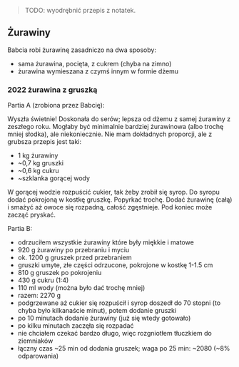 > TODO: wyodrębnić przepis z notatek.

Żurawiny
--------

Babcia robi żurawinę zasadniczo na dwa sposoby:
- sama żurawina, pocięta, z cukrem (chyba na zimno)
- żurawina wymieszana z czymś innym w formie dżemu


### 2022 żurawina z gruszką

Partia A (zrobiona przez Babcię):

Wyszła świetnie! Doskonała do serów; lepsza od dżemu z samej żurawiny z
zeszłego roku. Mogłaby być minimalnie bardziej żurawinowa (albo trochę mniej
słodka), ale niekoniecznie. Nie mam dokładnych proporcji, ale z grubsza przepis
jest taki:

- 1 kg żurawiny
- ~0,7 kg gruszki
- ~0,6 kg cukru
- ~szklanka gorącej wody

W gorącej wodzie rozpuścić cukier, tak żeby zrobił się syrop. Do syropu dodać
pokrojoną w kostkę gruszkę. Popyrkać trochę. Dodać żurawinę (całą) i smażyć aż
owoce się rozpadną, całość zgęstnieje. Pod koniec może zacząć pryskać.

Partia B:

- odrzuciłem wszystkie żurawiny które były miękkie i matowe
- 920 g żurawiny po przebraniu i myciu
- ok. 1200 g gruszek przed przebraniem
- gruszki umyte, złe części odrzucone, pokrojone w kostkę 1-1.5 cm
- 810 g gruszek po pokrojeniu
- 430 g cukru (1:4)
- 110 ml wody (można było dać trochę mniej)
- razem: 2270 g
- podgrzewane aż cukier się rozpuścił i syrop doszedł do 70 stopni (to chyba
  było kilkanaście minut), potem dodanie gruszki
- po 10 minutach dodanie żurawiny (już się wtedy gotowało)
- po kilku minutach zaczęła się rozpadać
- nie chciałem czekać bardzo długo, więc rozgniotłem tłuczkiem do ziemniaków
- łączny czas ~25 min od dodania gruszek; waga po 25 min: ~2080 (~8% odparowania)

